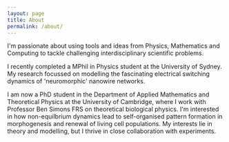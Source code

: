 ```yaml
---
layout: page
title: About
permalink: /about/
---
```


I'm passionate about using tools and ideas from Physics, Mathematics and Computing to tackle challenging interdisciplinary scientific problems.

I recently completed a MPhil in Physics student at the University of Sydney. My research focussed on modelling the fascinating electrical switching dynamics of 'neuromorphic' nanowire networks.

I am now a PhD student in the Department of Applied Mathematics and Theoretical Physics at the University of Cambridge, where I work with Professor Ben Simons FRS on theoretical biological physics. I'm interested in how non-equilbrium dynamics lead to self-organised pattern formation in morphogenesis and renewal of living cell populations. My interests lie in theory and modelling, but I thrive in close collaboration with experiments.


